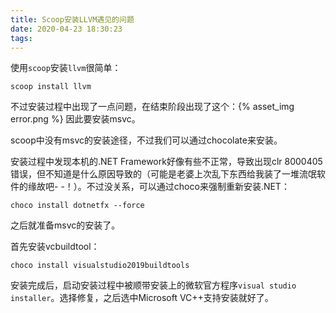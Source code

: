 ```yaml
---
title: Scoop安装LLVM遇见的问题
date: 2020-04-23 18:30:23
tags:
---
```


使用`scoop`安装`llvm`很简单：

``` shell 
scoop install llvm
```

不过安装过程中出现了一点问题，在结束阶段出现了这个：{% asset_img error.png %}
因此要安装msvc。

scoop中没有msvc的安装途径，不过我们可以通过chocolate来安装。

安装过程中发现本机的.NET Framework好像有些不正常，导致出现clr 8000405错误，但不知道是什么原因导致的（可能是老婆上次乱下东西给我装了一堆流氓软件的缘故吧- -！）。不过没关系，可以通过choco来强制重新安装.NET：
``` shell
choco install dotnetfx --force
```
之后就准备msvc的安装了。

首先安装vcbuildtool：

``` shell
choco install visualstudio2019buildtools
```
安装完成后，启动安装过程中被顺带安装上的微软官方程序`visual studio installer`。选择修复，之后选中Microsoft VC++支持安装就好了。


